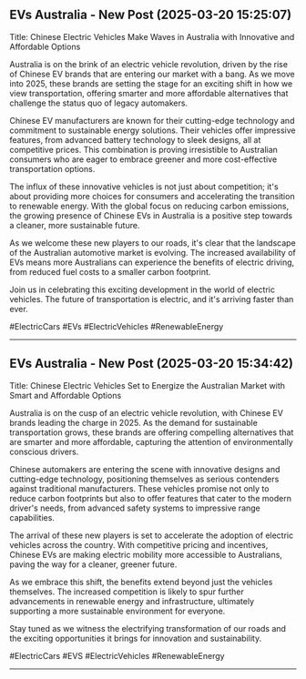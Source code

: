 ## EVs Australia - New Post (2025-03-20 15:25:07)

Title: Chinese Electric Vehicles Make Waves in Australia with Innovative and Affordable Options

Australia is on the brink of an electric vehicle revolution, driven by the rise of Chinese EV brands that are entering our market with a bang. As we move into 2025, these brands are setting the stage for an exciting shift in how we view transportation, offering smarter and more affordable alternatives that challenge the status quo of legacy automakers.

Chinese EV manufacturers are known for their cutting-edge technology and commitment to sustainable energy solutions. Their vehicles offer impressive features, from advanced battery technology to sleek designs, all at competitive prices. This combination is proving irresistible to Australian consumers who are eager to embrace greener and more cost-effective transportation options.

The influx of these innovative vehicles is not just about competition; it's about providing more choices for consumers and accelerating the transition to renewable energy. With the global focus on reducing carbon emissions, the growing presence of Chinese EVs in Australia is a positive step towards a cleaner, more sustainable future.

As we welcome these new players to our roads, it's clear that the landscape of the Australian automotive market is evolving. The increased availability of EVs means more Australians can experience the benefits of electric driving, from reduced fuel costs to a smaller carbon footprint.

Join us in celebrating this exciting development in the world of electric vehicles. The future of transportation is electric, and it's arriving faster than ever.

#ElectricCars #EVs #ElectricVehicles #RenewableEnergy

---

## EVs Australia - New Post (2025-03-20 15:34:42)

Title: Chinese Electric Vehicles Set to Energize the Australian Market with Smart and Affordable Options

Australia is on the cusp of an electric vehicle revolution, with Chinese EV brands leading the charge in 2025. As the demand for sustainable transportation grows, these brands are offering compelling alternatives that are smarter and more affordable, capturing the attention of environmentally conscious drivers.

Chinese automakers are entering the scene with innovative designs and cutting-edge technology, positioning themselves as serious contenders against traditional manufacturers. These vehicles promise not only to reduce carbon footprints but also to offer features that cater to the modern driver's needs, from advanced safety systems to impressive range capabilities.

The arrival of these new players is set to accelerate the adoption of electric vehicles across the country. With competitive pricing and incentives, Chinese EVs are making electric mobility more accessible to Australians, paving the way for a cleaner, greener future. 

As we embrace this shift, the benefits extend beyond just the vehicles themselves. The increased competition is likely to spur further advancements in renewable energy and infrastructure, ultimately supporting a more sustainable environment for everyone.

Stay tuned as we witness the electrifying transformation of our roads and the exciting opportunities it brings for innovation and sustainability.

#ElectricCars #EVS #ElectricVehicles #RenewableEnergy

---

